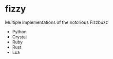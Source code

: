 # fizzy
Multiple implementations of the notorious Fizzbuzz 

- Python
- Crystal
- Ruby
- Rust
- Lua
